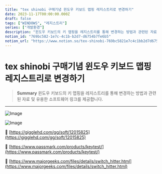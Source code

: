 ```yaml
---
title: "tex shinobi 구매기념 윈도우 키보드 맵핑 레지스트리로 변경하기"
date: 2023-11-17T00:00:00.000Z
draft: false
tags: ["WINDOWS", "레지스트리"]
series: ["개발환경"]
description: "윈도우 키보드의 키 맵핑을 레지스트리를 통해 변경하는 방법과 관련된 자료 및 유용한 소프트웨어 링크를 제공합니다."
notion_id: "769bc582-1e7c-4c1b-b2d7-d6754b7fe6b5"
notion_url: "https://www.notion.so/tex-shinobi-769bc5821e7c4c1bb2d7d6754b7fe6b5"
---
```


# tex shinobi 구매기념 윈도우 키보드 맵핑 레지스트리로 변경하기

> **Summary**
> 윈도우 키보드의 키 맵핑을 레지스트리를 통해 변경하는 방법과 관련된 자료 및 유용한 소프트웨어 링크를 제공합니다.

---

![Image](https://prod-files-secure.s3.us-west-2.amazonaws.com/09ccd4d5-876c-4bba-bbdf-cc77a0a11257/9fcb4229-6e6e-402a-8347-4d01b0dfc5b9/Untitled.png?X-Amz-Algorithm=AWS4-HMAC-SHA256&X-Amz-Content-Sha256=UNSIGNED-PAYLOAD&X-Amz-Credential=ASIAZI2LB4664CQVPMN5%2F20250724%2Fus-west-2%2Fs3%2Faws4_request&X-Amz-Date=20250724T081017Z&X-Amz-Expires=3600&X-Amz-Security-Token=IQoJb3JpZ2luX2VjEAAaCXVzLXdlc3QtMiJHMEUCIDriZzeHDpKEnU9GArQyQeJKAEZyjXoUWSyXEO5GwJwCAiEAt%2BakgxdLzN2FJRm3XYQg6lQsmbjX3SvesAt12hkBZncq%2FwMIKRAAGgw2Mzc0MjMxODM4MDUiDDia12U8iTzJ0%2BZZ6ircAyw2oeyCQMxstr7CIJIIrke0laozS%2Bs6Q6KDQXNiOhWH7sHXrFJOALG1ps5wS3t8jN4NDeAPbDYOXPqxn34Cqkk%2F99LubixebkEfvLnoHN8%2BmPYym56P80W5OzmMMpNzafiOu%2BGJm3qR2%2FtFa9C3%2BKXWMiVvZn%2FbRGJ4NpgLSiErdlzLGVsl9VVt7X3B14CE8MvgZxWwgvTtG3iVKiAD4ypaW3hUct2hHZi0FPd7WeYvkWbkQLZJpZdY%2BlVKFd1xzUc3z8UBN5PL1RpaaqeaEFfF%2FASp0RRi1LY8ADYa4vDjsm3Nh4nlCTXcPGSbT5vdF0hFTqKGo6u5nV2QyWQUYGOK0owiTjKoDtJl%2BnWY9Ng9N6QoC69686AqS6QtdGKH5pYB0xldM4kIs4p8Noz6zRLNBE4RdP4%2FNHOOgZr9i9TF95RMEMJLIzuH%2BQHCebUaT885B7ZzQfMXcifBpjBNEx3C0a8B1VSglGIVhUHGd8qb8Me8%2BtGVQODwif%2BNFcDYTKrrY72qgqxwlp0qidUuKo7q2tDN%2BktYdsG%2Fe25YA%2FL%2BwTmvq3IuD%2BhRwF0i5wijqAdh9lyanhYIT%2BjWxgLJ64D5g%2By0GrRiSEQGeHcJQv3THMQsLbx%2ByBFgp%2BH3MJrQh8QGOqUBg%2FUIj%2BtYRRHt%2Fp%2FFbPX7zC5EkfTT6DB6LLaPVqYDOW%2BPrBlV4tpy5fJbPIgQWlsFMu219qClRSnSNDu4Q%2B2zsyaKyheFtdzLkgGF0fnbFecaWrbXl1AaociA04j7l0EnqAGhC20tNXcgDinUv8M9mZ96auRASYLYlX4HWS3MWqWVWSkXLz6LV5HfS6utOwfDG%2F39woLNTAsDV2ZejaqRVrfYDRgZ&X-Amz-Signature=28489ea70b7e9c85f04981b8770f10f9b6447da81fce68778788aaad9a1c8804&X-Amz-SignedHeaders=host&x-amz-checksum-mode=ENABLED&x-id=GetObject)

![Image](https://prod-files-secure.s3.us-west-2.amazonaws.com/09ccd4d5-876c-4bba-bbdf-cc77a0a11257/11cd1f3c-70bb-4ab7-9e2c-2f1936e43f10/Untitled.png?X-Amz-Algorithm=AWS4-HMAC-SHA256&X-Amz-Content-Sha256=UNSIGNED-PAYLOAD&X-Amz-Credential=ASIAZI2LB4664CQVPMN5%2F20250724%2Fus-west-2%2Fs3%2Faws4_request&X-Amz-Date=20250724T081017Z&X-Amz-Expires=3600&X-Amz-Security-Token=IQoJb3JpZ2luX2VjEAAaCXVzLXdlc3QtMiJHMEUCIDriZzeHDpKEnU9GArQyQeJKAEZyjXoUWSyXEO5GwJwCAiEAt%2BakgxdLzN2FJRm3XYQg6lQsmbjX3SvesAt12hkBZncq%2FwMIKRAAGgw2Mzc0MjMxODM4MDUiDDia12U8iTzJ0%2BZZ6ircAyw2oeyCQMxstr7CIJIIrke0laozS%2Bs6Q6KDQXNiOhWH7sHXrFJOALG1ps5wS3t8jN4NDeAPbDYOXPqxn34Cqkk%2F99LubixebkEfvLnoHN8%2BmPYym56P80W5OzmMMpNzafiOu%2BGJm3qR2%2FtFa9C3%2BKXWMiVvZn%2FbRGJ4NpgLSiErdlzLGVsl9VVt7X3B14CE8MvgZxWwgvTtG3iVKiAD4ypaW3hUct2hHZi0FPd7WeYvkWbkQLZJpZdY%2BlVKFd1xzUc3z8UBN5PL1RpaaqeaEFfF%2FASp0RRi1LY8ADYa4vDjsm3Nh4nlCTXcPGSbT5vdF0hFTqKGo6u5nV2QyWQUYGOK0owiTjKoDtJl%2BnWY9Ng9N6QoC69686AqS6QtdGKH5pYB0xldM4kIs4p8Noz6zRLNBE4RdP4%2FNHOOgZr9i9TF95RMEMJLIzuH%2BQHCebUaT885B7ZzQfMXcifBpjBNEx3C0a8B1VSglGIVhUHGd8qb8Me8%2BtGVQODwif%2BNFcDYTKrrY72qgqxwlp0qidUuKo7q2tDN%2BktYdsG%2Fe25YA%2FL%2BwTmvq3IuD%2BhRwF0i5wijqAdh9lyanhYIT%2BjWxgLJ64D5g%2By0GrRiSEQGeHcJQv3THMQsLbx%2ByBFgp%2BH3MJrQh8QGOqUBg%2FUIj%2BtYRRHt%2Fp%2FFbPX7zC5EkfTT6DB6LLaPVqYDOW%2BPrBlV4tpy5fJbPIgQWlsFMu219qClRSnSNDu4Q%2B2zsyaKyheFtdzLkgGF0fnbFecaWrbXl1AaociA04j7l0EnqAGhC20tNXcgDinUv8M9mZ96auRASYLYlX4HWS3MWqWVWSkXLz6LV5HfS6utOwfDG%2F39woLNTAsDV2ZejaqRVrfYDRgZ&X-Amz-Signature=ea7aa4937ed9dc87cef37a71c30aa8d481bc2c5ad1778785e25be0131d06bfb4&X-Amz-SignedHeaders=host&x-amz-checksum-mode=ENABLED&x-id=GetObject)


🔗 [https://gigglehd.com/gg/soft/12015825](https://gigglehd.com/gg/soft/12015825)

🔗 [https://www.passmark.com/products/keytest/](https://www.passmark.com/products/keytest/)

🔗 [https://www.majorgeeks.com/files/details/switch_hitter.html](https://www.majorgeeks.com/files/details/switch_hitter.html)

